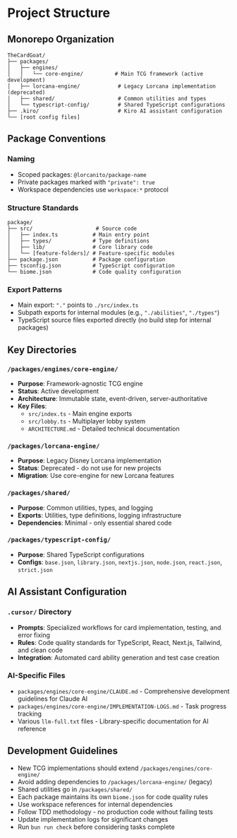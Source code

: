 # Project Structure

## Monorepo Organization

```
TheCardGoat/
├── packages/
│   ├── engines/
│   │   └── core-engine/          # Main TCG framework (active development)
│   ├── lorcana-engine/            # Legacy Lorcana implementation (deprecated)
│   ├── shared/                    # Common utilities and types
│   └── typescript-config/         # Shared TypeScript configurations
├── .kiro/                         # Kiro AI assistant configuration
└── [root config files]
```

## Package Conventions

### Naming
- Scoped packages: `@lorcanito/package-name`
- Private packages marked with `"private": true`
- Workspace dependencies use `workspace:*` protocol

### Structure Standards
```
package/
├── src/                    # Source code
│   ├── index.ts           # Main entry point
│   ├── types/             # Type definitions
│   ├── lib/               # Core library code
│   └── [feature-folders]/ # Feature-specific modules
├── package.json           # Package configuration
├── tsconfig.json          # TypeScript configuration
└── biome.json             # Code quality configuration
```

### Export Patterns
- Main export: `"."` points to `./src/index.ts`
- Subpath exports for internal modules (e.g., `"./abilities"`, `"./types"`)
- TypeScript source files exported directly (no build step for internal packages)

## Key Directories

### `/packages/engines/core-engine/`
- **Purpose**: Framework-agnostic TCG engine
- **Status**: Active development
- **Architecture**: Immutable state, event-driven, server-authoritative
- **Key Files**: 
  - `src/index.ts` - Main engine exports
  - `src/lobby.ts` - Multiplayer lobby system
  - `ARCHITECTURE.md` - Detailed technical documentation

### `/packages/lorcana-engine/` 
- **Purpose**: Legacy Disney Lorcana implementation
- **Status**: Deprecated - do not use for new projects
- **Migration**: Use core-engine for new Lorcana features

### `/packages/shared/`
- **Purpose**: Common utilities, types, and logging
- **Exports**: Utilities, type definitions, logging infrastructure
- **Dependencies**: Minimal - only essential shared code

### `/packages/typescript-config/`
- **Purpose**: Shared TypeScript configurations
- **Configs**: `base.json`, `library.json`, `nextjs.json`, `node.json`, `react.json`, `strict.json`

## AI Assistant Configuration

### `.cursor/` Directory
- **Prompts**: Specialized workflows for card implementation, testing, and error fixing
- **Rules**: Code quality standards for TypeScript, React, Next.js, Tailwind, and clean code
- **Integration**: Automated card ability generation and test case creation

### AI-Specific Files
- `packages/engines/core-engine/CLAUDE.md` - Comprehensive development guidelines for Claude AI
- `packages/engines/core-engine/IMPLEMENTATION-LOGS.md` - Task progress tracking
- Various `llm-full.txt` files - Library-specific documentation for AI reference

## Development Guidelines

- New TCG implementations should extend `/packages/engines/core-engine/`
- Avoid adding dependencies to `/packages/lorcana-engine/` (legacy)
- Shared utilities go in `/packages/shared/`
- Each package maintains its own `biome.json` for code quality rules
- Use workspace references for internal dependencies
- Follow TDD methodology - no production code without failing tests
- Update implementation logs for significant changes
- Run `bun run check` before considering tasks complete